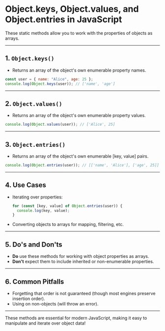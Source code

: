 # Object.keys, Object.values, and Object.entries in JavaScript

These static methods allow you to work with the properties of objects as arrays.

---

## 1. `Object.keys()`

- Returns an array of the object's own enumerable property names.

```js
const user = { name: "Alice", age: 25 };
console.log(Object.keys(user)); // ['name', 'age']
```

---

## 2. `Object.values()`

- Returns an array of the object's own enumerable property values.

```js
console.log(Object.values(user)); // ['Alice', 25]
```

---

## 3. `Object.entries()`

- Returns an array of the object's own enumerable [key, value] pairs.

```js
console.log(Object.entries(user)); // [['name', 'Alice'], ['age', 25]]
```

---

## 4. Use Cases

- Iterating over properties:
  ```js
  for (const [key, value] of Object.entries(user)) {
    console.log(key, value);
  }
  ```
- Converting objects to arrays for mapping, filtering, etc.

---

## 5. Do's and Don'ts

- **Do** use these methods for working with object properties as arrays.
- **Don't** expect them to include inherited or non-enumerable properties.

---

## 6. Common Pitfalls

- Forgetting that order is not guaranteed (though most engines preserve insertion order).
- Using on non-objects (will throw an error).

---

These methods are essential for modern JavaScript, making it easy to manipulate and iterate over object data!
